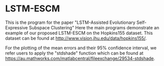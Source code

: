 # LSTM-ESCM
This is the program for the paper "LSTM-Assisted Evolutionary Self-Expressive Subspace Clustering"
Here the main programs demonstrate an example of our proposed LSTM-ESCM on the Hopkins155 dataset. This dataset can be found at http://www.vision.jhu.edu/data/hopkins155/.

For the plotting of the mean errors and their 95% confidence interval, we refer users to apply the "stdshade" function which can be found at https://au.mathworks.com/matlabcentral/fileexchange/29534-stdshade.
